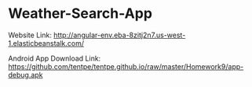 # Weather-Search-App

Website Link:
http://angular-env.eba-8zitj2n7.us-west-1.elasticbeanstalk.com/

Android App Download Link:
https://github.com/tentpe/tentpe.github.io/raw/master/Homework9/app-debug.apk
